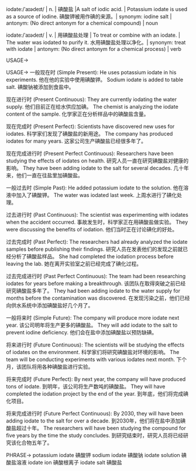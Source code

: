 iodate:/ˈaɪədeɪt/ | n. | 碘酸盐 |A salt of iodic acid. | Potassium iodate is used as a source of iodine. 碘酸钾被用作碘的来源。| synonym: iodine salt | antonym: (No direct antonym for a chemical compound) | noun

iodate:/ˈaɪədeɪt/ | v. | 用碘酸盐处理 | To treat or combine with an iodate. |  The water was iodated to purify it.  水用碘酸盐处理以净化。| synonym: treat with iodate | antonym: (No direct antonym for a chemical process) | verb


USAGE->

USAGE->
一般现在时 (Simple Present):
He uses potassium iodate in his experiments. 他在他的实验中使用碘酸钾。
Sodium iodate is added to table salt.  碘酸钠被添加到食盐中。


现在进行时 (Present Continuous):
They are currently iodating the water supply. 他们目前正在给水供应加碘。
The chemist is analyzing the iodate content of the sample.  化学家正在分析样品中的碘酸盐含量。


现在完成时 (Present Perfect):
Scientists have discovered new uses for iodates. 科学家们发现了碘酸盐的新用途。
The company has produced iodates for many years.  这家公司生产碘酸盐已经很多年了。


现在完成进行时 (Present Perfect Continuous):
Researchers have been studying the effects of iodates on health. 研究人员一直在研究碘酸盐对健康的影响。
They have been adding iodate to the salt for several decades.  几十年来，他们一直在往盐里加碘酸盐。


一般过去时 (Simple Past):
He added potassium iodate to the solution. 他在溶液中加入了碘酸钾。
The water was iodated last week.  上周水进行了碘化处理。


过去进行时 (Past Continuous):
The scientist was experimenting with iodates when the accident occurred. 事故发生时，科学家正在用碘酸盐做实验。
They were discussing the benefits of iodation.  他们当时正在讨论碘化的好处。


过去完成时 (Past Perfect):
The researchers had already analyzed the iodate samples before publishing their findings. 研究人员在发表他们的发现之前就已经分析了碘酸盐样品。
She had completed the iodation process before leaving the lab.  她在离开实验室之前已经完成了碘化过程。


过去完成进行时 (Past Perfect Continuous):
The team had been researching iodates for years before making a breakthrough.  该团队在取得突破之前已经研究碘酸盐多年了。
They had been adding iodate to the water supply for months before the contamination was discovered. 在发现污染之前，他们已经向供水系统中添加碘酸盐好几个月了。


一般将来时 (Simple Future):
The company will produce more iodate next year.  该公司明年将生产更多的碘酸盐。
They will add iodate to the salt to prevent iodine deficiency.  他们会在盐中添加碘酸盐以预防缺碘。


将来进行时 (Future Continuous):
The scientists will be studying the effects of iodates on the environment.  科学家们将研究碘酸盐对环境的影响。
The team will be conducting experiments with various iodates next month.  下个月，该团队将用各种碘酸盐进行实验。


将来完成时 (Future Perfect):
By next year, the company will have produced tons of iodate.  到明年，该公司将生产数吨的碘酸盐。
They will have completed the iodation project by the end of the year.  到年底，他们将完成碘化项目。


将来完成进行时 (Future Perfect Continuous):
By 2030, they will have been adding iodate to the salt for over a decade.  到2030年，他们将在盐中添加碘酸盐超过十年。
The researchers will have been studying the compound for five years by the time the study concludes.  到研究结束时，研究人员将已经研究该化合物五年了。


PHRASE->
potassium iodate 碘酸钾
sodium iodate 碘酸钠
iodate solution 碘酸盐溶液
iodate ion 碘酸根离子
iodate salt 碘酸盐
